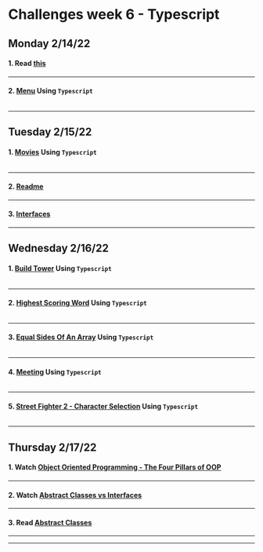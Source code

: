 # Challenges week 6 - Typescript

## Monday 2/14/22

#### 1. Read [this](https://github.com/corecodeio/bootcamp-from-scratch/blob/main/src/technologies/2022/week6/Example/Input.md)


***
#### 2. [Menu](https://github.com/corecodeio/bootcamp-from-scratch/blob/main/src/technologies/2022/week6/Exercices/E0/desc/ED0W6.md) Using ``Typescript``

```
```

***
## Tuesday 2/15/22

#### 1. [Movies](https://github.com/corecodeio/bootcamp-from-scratch/blob/main/src/technologies/2022/week6/Exercices/E1/desc/ED1W6.md) Using ``Typescript``

```
```

***
#### 2. [Readme](https://github.com/corecodeio/bootcamp-from-scratch/blob/main/src/technologies/2022/week6/Exercices/E2/desc/ED2W6.md)


***
#### 3. [Interfaces](https://docs.microsoft.com/en-us/learn/modules/typescript-implement-interfaces/)


***
## Wednesday 2/16/22

#### 1. [Build Tower](https://www.codewars.com/kata/576757b1df89ecf5bd00073b/train/typescript) Using ``Typescript``

```
```


***
#### 2. [Highest Scoring Word](https://www.codewars.com/kata/57eb8fcdf670e99d9b000272/train/typescript) Using ``Typescript``

```
```


***
#### 3. [Equal Sides Of An Array](https://www.codewars.com/kata/5679aa472b8f57fb8c000047/train/typescript) Using ``Typescript``

```
```


***
#### 4. [Meeting](https://www.codewars.com/kata/59df2f8f08c6cec835000012/train/typescript) Using ``Typescript``

```
```


***
#### 5. [Street Fighter 2 - Character Selection](https://www.codewars.com/kata/5853213063adbd1b9b0000be/train/typescript) Using ``Typescript``

```
```


***
## Thursday 2/17/22

#### 1. Watch [Object Oriented Programming - The Four Pillars of OOP](https://www.youtube.com/watch?v=1ONhXmQuWP8)


***
#### 2. Watch [Abstract Classes vs Interfaces](https://www.youtube.com/watch?v=Lnqmde9LP74)


***
#### 3. Read [Abstract Classes](https://sbcode.net/typescript/abstract_classes/)


***
***





